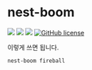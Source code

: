 # nest-boom

![](https://img.shields.io/badge/language-Rust-red) ![](https://img.shields.io/badge/language-Node-yellow) ![](https://img.shields.io/badge/version-0.1.0-brightgreen) [![GitHub license](https://img.shields.io/badge/license-MIT-blue.svg)]() 

이렇게 쓰면 됩니다.
```
nest-boom fireball
```